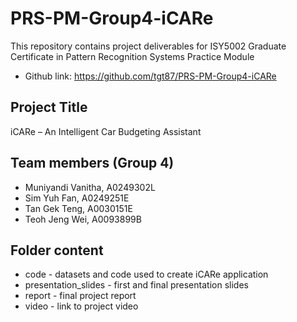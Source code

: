# PRS-PM-Group4-iCARe
This repository contains project deliverables for ISY5002 Graduate Certificate in Pattern Recognition Systems Practice Module
- Github link: https://github.com/tgt87/PRS-PM-Group4-iCARe

## Project Title
iCARe – An Intelligent Car Budgeting Assistant 

## Team members (Group 4)
* Muniyandi Vanitha, A0249302L
* Sim Yuh Fan, A0249251E
* Tan Gek Teng, A0030151E
* Teoh Jeng Wei, A0093899B

## Folder content
* code - datasets and code used to create iCARe application
* presentation_slides - first and final presentation slides
* report - final project report
* video - link to project video
